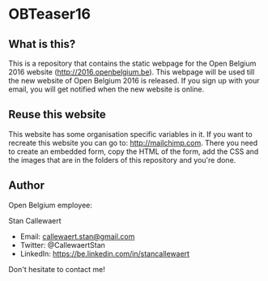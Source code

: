 # OBTeaser16

## What is this?

This is a repository that contains the static webpage for the Open Belgium 2016 website (http://2016.openbelgium.be). This webpage will be used till the new website of Open Belgium 2016 is released. If you sign up with your email, you will get notified when the new website is online.

## Reuse this website

This website has some organisation specific variables in it. If you want to recreate this website you can go to: http://mailchimp.com. There you need to create an embedded form, copy the HTML of the form, add the CSS and the images that are in the folders of this repository and you're done.

## Author

Open Belgium employee:

Stan Callewaert

* Email: callewaert.stan@gmail.com
* Twitter: @CallewaertStan
* LinkedIn: https://be.linkedin.com/in/stancallewaert

Don't hesitate to contact me!